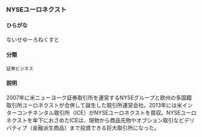 <div style="display:none;">

## [あ行](securities-terms?id=あ行)
## [か行](securities-terms?id=か行)
## [さ行](securities-terms?id=さ行)
## [た行](securities-terms?id=た行)
## [な行](securities-terms?id=な行)
## [は行](securities-terms?id=は行)
## [ま行](securities-terms?id=ま行)
## [や行](securities-terms?id=や行)
## [ら行](securities-terms?id=ら行)
## [わ行](securities-terms?id=わ行)
## [英数字・記号](securities-terms?id=英数字・記号)

</div>

### NYSEユーロネクスト

#### ひらがな

ないせゆーろねくすと

#### 分類

`証券ビジネス`

#### 説明

2007年に米ニューヨーク証券取引所を運営するNYSEグループと欧州の多国籍取引所ユーロネクストが合併して誕生した取引所運営会社。2013年には米インターコンチネンタル取引所（ICE）がNYSEユーロネクストを買収。NYSEユーロネクストを傘下におさめたICEは、現物から商品先物やオプション取引などデリバティブ（金融派生商品）まで投資できる巨大取引所になった。

